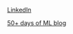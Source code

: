 [LinkedIn](https://www.linkedin.com/in/ivansivanov/)

[50+ days of ML blog](https://50daysml.blogspot.com/)
